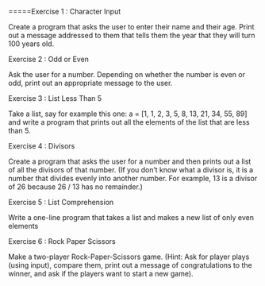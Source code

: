 =====Exercise 1 : Character Input

Create a program that asks the user to enter their name and their age. Print out a message addressed to them that tells them the year that they will turn 100 years old.

Exercise 2 : Odd or Even

Ask the user for a number. Depending on whether the number is even or odd, print out an appropriate message to the user.

Exercise 3 : List Less Than 5

Take a list, say for example this one:
  a = [1, 1, 2, 3, 5, 8, 13, 21, 34, 55, 89]
and write a program that prints out all the elements of the list that are less than 5.

Exercise 4 : Divisors

Create a program that asks the user for a number and then prints out a list of all the divisors of that number. (If you don’t know what a divisor is, it is a number that divides evenly into another number. For example, 13 is a divisor of 26 because 26 / 13 has no remainder.)

Exercise 5 : List Comprehension

Write a one-line program that takes a list and makes a new list of only even elements

Exercise 6 : Rock Paper Scissors

Make a two-player Rock-Paper-Scissors game. (Hint: Ask for player plays (using input), compare them, print out a message of congratulations to the winner, and ask if the players want to start a new game).
